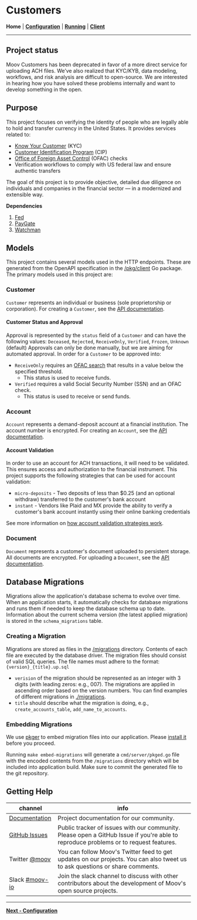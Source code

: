 # Customers
**Home** | **[Configuration](configuration.md)** | **[Running](running.md)** | **[Client](https://github.com/moov-io/customers/blob/master/pkg/client/README.md)**

---
## Project status
Moov Customers has been deprecated in favor of a more direct service for uploading ACH files. We’ve also realized that KYC/KYB, data modeling, workflows, and risk analysis are difficult to open-source. We are interested in hearing how you have solved these problems internally and want to develop something in the open.

## Purpose
This project focuses on verifying the identity of people who are legally able to hold and transfer currency in the United States. It provides services related to:
 - [Know Your Customer](https://en.wikipedia.org/wiki/Know_your_customer) (KYC)
 - [Customer Identification Program](https://en.wikipedia.org/wiki/Customer_Identification_Program) (CIP)
 - [Office of Foreign Asset Control](https://www.treasury.gov/about/organizational-structure/offices/Pages/Office-of-Foreign-Assets-Control.aspx) (OFAC) checks
 - Verification workflows to comply with US federal law and ensure authentic transfers

The goal of this project is to provide objective, detailed due diligence on individuals and companies in the financial sector  — in a modernized and extensible way.

**Dependencies**
1. [Fed](./fed.md)
1. [PayGate](./paygate.md)
1. [Watchman](./watchman.md)

<!--
**Extending Customers**

1. [Local Development](./local-dev.md)
1. [High Availability](./ha.md)
-->

## Models
This project contains several models used in the HTTP endpoints. These are generated from the OpenAPI specification in the [/pkg/client](./pkg/client/) Go package. The primary models used in this project are:

### Customer
`Customer` represents an individual or business (sole proprietorship or corporation).
For creating a `Customer`, see the [API documentation](https://moov-io.github.io/customers/api/#post-/customers).

#### Customer Status and Approval

Approval is represented by the `status` field of a `Customer` and can have the following values: `Deceased`, `Rejected`, `ReceiveOnly`, `Verified`, `Frozen`, `Unknown` (default)
Approvals can only be done manually, but we are aiming for automated approval. In order for a `Customer` to be approved into:
 - `ReceiveOnly` requires an [OFAC search](https://github.com/moov-io/watchman) that results in a value below the specified threshold.
    - This status is used to receive funds.
 - `Verified` requires a valid Social Security Number (SSN) and an OFAC check.
    - This status is used to receive or send funds.

### Account
`Account` represents a demand-deposit account at a financial institution. The account number is encrypted.
For creating an `Account`, see the [API documentation](https://moov-io.github.io/customers/api/#post-/customers/{customerID}/accounts).

#### Account Validation
In order to use an account for ACH transactions, it will need to be validated. This ensures access and authorization to the financial instrument. This project supports the following strategies that can be used for account validation:

* `micro-deposits` - Two deposits of less than $0.25 (and an optional withdraw) transferred to the customer's bank account
* `instant` - Vendors like Plaid and MX provide the ability to verify a customer's bank account instantly using their online banking credentials

See more information on [how account validation strategies work](./account-validation.md).

### Document
`Document` represents a customer's document uploaded to persistent storage. All documents are encrypted.
For uploading a `Document`, see the [API documentation](https://moov-io.github.io/customers/api/#post-/customers/{customerID}/documents).


## Database Migrations

Migrations allow the application's database schema to evolve over time.  When an application starts, it automatically checks for database migrations and runs them if needed to keep the database schema up to date. Information about the current schema version (the latest applied migration) is stored in the `schema_migrations` table.

### Creating a Migration

Migrations are stored as files in the [/migrations](./migrations) directory. Contents of each file are executed by the database driver. The migration files should consist of valid SQL queries. The file names must adhere to the format: `{version}_{title}.up.sql`

- `verision` of the migration should be represented as an integer with 3 digits (with leading zeros: e.g., 007). The migrations are applied in ascending order based on the version numbers. You can find examples of different migrations in [./migrations](./migrations).
- `title` should describe what the migration is doing, e.g., `create_accounts_table`, `add_name_to_accounts`.

### Embedding Migrations

We use [pkger](https://github.com/markbates/pkger) to embed migration files into our application. Please [install it](https://github.com/markbates/pkger#installation) before you proceed.

Running `make embed-migrations` will generate a `cmd/server/pkged.go` file with the encoded contents from the `/migrations` directory which will be included into application build. Make sure to commit the generated file to the git repository.

## Getting Help

 channel | info
 ------- | -------
[Documentation](https://moov-io.github.io/customers) | Project documentation for our community.
[GitHub Issues](https://github.com/moov-io/customers/issues) | Public tracker of issues with our community. Please open a GitHub Issue if you're able to reproduce problems or to request features.
Twitter [@moov](https://twitter.com/moov)	| You can follow Moov's Twitter feed to get updates on our projects. You can also tweet us to ask questions or share comments.
Slack [#moov-io](https://slack.moov.io/) | Join the slack channel to discuss with other contributors about the development of Moov's open source projects.

---
**[Next - Configuration](configuration.md)**
